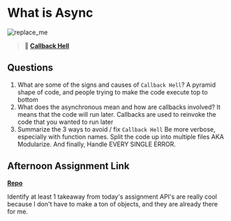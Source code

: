 # What is Async

![replace_me](https://codeworks.blob.core.windows.net/public/assets/img/illustrations/placeholder.svg)

> **📖 [Callback Hell](https://codeworksacademy.com/fs-student-guide/resources/wk4/01-Callbacks)**

## Questions

1. What are some of the signs and causes of `Callback Hell`?
  A pyramid shape of code, and people trying to make the code execute top to bottom
2. What does the asynchronous mean and how are callbacks involved?
  It means that the code will run later. Callbacks are used to reinvoke the code that you wanted to run later
3. Summarize the 3 ways to avoid / fix `Callback Hell`
  Be more verbose, especially with function names. Split the code up into multiple files AKA Modularize. And finally, Handle EVERY SINGLE ERROR.

## Afternoon Assignment Link

**[Repo](https://github.com/maxbennett0/trivia-db)**

Identify at least 1 takeaway from today's assignment
  API's are really cool because I don't have to make a ton of objects, and they are already there for me.